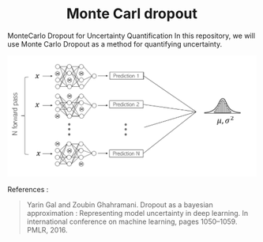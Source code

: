 <div align="center">
  <h1> Monte Carl dropout </h1>
</div>

MonteCarlo Dropout for Uncertainty Quantification
In this repository, we will use Monte Carlo Dropout as a method for quantifying uncertainty.





![image](mcd.PNG)




References : 
> Yarin Gal and Zoubin Ghahramani. Dropout as a bayesian approximation : Representing model
uncertainty in deep learning. In international conference on machine learning, pages 1050–1059.
PMLR, 2016.

